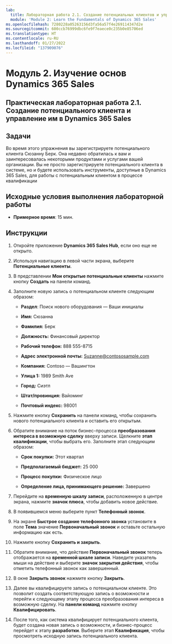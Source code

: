 ```yaml
---
lab:
  title: Лабораторная работа 2.1. Создание потенциальных клиентов и управление ними в Dynamics 365 Sales
  module: 'Module 2: Learn the Fundamentals of Dynamics 365 Sales'
ms.openlocfilehash: 7280228a05263156d3fa56a57f4e269114347d2e
ms.sourcegitcommit: 600ccb76999dbc6fe9f7eaece0c235b0e85706ed
ms.translationtype: HT
ms.contentlocale: ru-RU
ms.lasthandoff: 01/27/2022
ms.locfileid: "137909076"
---
```

<a name="module-2-learn-the-fundamentals-of-dynamics-365-sales"></a>Модуль 2. Изучение основ Dynamics 365 Sales
========================

## <a name="practice-lab-21---create-and-manage-a-lead-in-dynamics-365-sales"></a>Практическая лабораторная работа 2.1. Создание потенциального клиента и управление им в Dynamics 365 Sales

## <a name="objectives"></a>Задачи

Во время этого упражнения вы зарегистрируете потенциального клиента Сюзанну Берк. Она недавно обратилась к вам и заинтересовалась некоторыми продуктами и услугами вашей организации. Вы не просто зарегистрируете потенциального клиента в системе, но и будете использовать инструменты, доступные в Dynamics 365 Sales, для работы с потенциальным клиентом в процессе квалификации


## <a name="lab-setup"></a>Исходные условия выполнения лабораторной работы

  - **Примерное время**: 15 мин.

## <a name="instructions"></a>Инструкции

1. Откройте приложение **Dynamics 365 Sales Hub**, если оно еще не открыто. 

2. Используя навигацию в левой части экрана, выберите **Потенциальные клиенты**. 

3. В представлении **Мои открытые потенциальные клиенты** нажмите кнопку **Создать** на панели команд.

4. Заполните новую запись о потенциальном клиенте следующим образом:

    - **Раздел**: Поиск нового оборудования — Ваши инициалы

    - **Имя:** Сюзанна

    - **Фамилия:** Берк

    - **Должность:** Финансовый директор

    - **Рабочий телефон:** 888 555-8715

    - **Адрес электронной почты:** Suzanne@contososample.com

    - **Компания:** Contoso — Вашингтон

    - **Улица 1:** 1989 Smith Ave

    - **Город:** Сиэтл

    - **Штат/провинция:** Вайоминг

    - **Почтовый индекс:** 98001 

5. Нажмите кнопку **Сохранить** на панели команд, чтобы сохранить нового потенциального клиента и оставить его открытым.

6. Обратите внимание на поток бизнес-процесса **преобразования интереса в возможную сделку** вверху записи. Щелкните **этап квалификации**, чтобы выбрать его. Заполните этап следующим образом:

    - **Срок покупки:** Этот квартал

    - **Предполагаемый бюджет:** 25 000 

    - **Процесс покупки:** Физическое лицо

    - **Определение лица, принимающего решение:** Завершено

7. Перейдите на **временную шкалу записи**, расположенную в центре экрана, нажмите **значок плюса**, чтобы добавить новое действие. 

8. В появившемся меню выберите пункт **Телефонный звонок**.

9. На экране **Быстрое создание телефонного звонка** установите в поле **Тема** значение **Первоначальный звонок** и оставьте остальную информацию как есть. 

10. Нажмите кнопку **Сохранить и закрыть**.

11. Обратите внимание, что действие **Первоначальный звонок** теперь отображается на **временной шкале записи**. Наведите указатель мыши на действие и выберите **значок закрытия действия**, чтобы отметить телефонный звонок как завершенный. 

12. В окне **Закрыть звонок** нажмите кнопку **Закрыть**. 

13. Далее вы квалифицируете запись о потенциальном клиенте. Это позволит создать соответствующую запись о возможности и перейти к следующему этапу процесса преобразования интереса в возможную сделку. На **панели команд** нажмите кнопку **Квалифицировать**. 

14. После того, как система квалифицирует потенциального клиента, будет создана новая запись о возможности, и бизнес-процесс перейдет к этапу **разработки**. Выберите этап **Квалификация**, чтобы просмотреть исходную запись потенциального клиента. 
